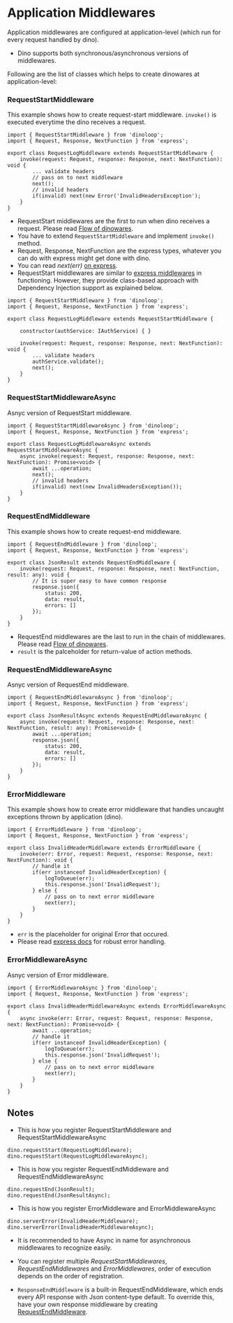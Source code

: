 # Application Middlewares
Application middlewares are configured at application-level (which run for every request handled by dino).

* Dino supports both synchronous/asynchronous versions of middlewares.

Following are the list of classes which helps to create dinowares at application-level:
### RequestStartMiddleware
This example shows how to create request-start middleware. `invoke()` is executed everytime the dino receives a request. 
```
import { RequestStartMiddleware } from 'dinoloop';
import { Request, Response, NextFunction } from 'express';

export class RequestLogMiddleware extends RequestStartMiddleware {
    invoke(request: Request, response: Response, next: NextFunction): void {
        ... validate headers
        // pass on to next middleware
        next();
        // invalid headers
        if(invalid) next(new Error('InvalidHeadersException');
    }
}
```
* RequestStart middlewares are the first to run when dino receives a request. Please read [Flow of dinowares]().
* You have to extend `RequestStartMiddleware` and implement `invoke()` method.
* Request, Response, NextFunction are the express types, whatever you can do with express might get done with dino.
* You can read *next(err)*  [on express](https://expressjs.com/en/guide/error-handling.html).
* RequestStart middlewares are similar to [express middlewares](https://expressjs.com/en/guide/using-middleware.html) in functioning. However, they provide class-based approach with Dependency Injection support as explained below.
```
import { RequestStartMiddleware } from 'dinoloop';
import { Request, Response, NextFunction } from 'express';

export class RequestLogMiddleware extends RequestStartMiddleware {
    
    constructor(authService: IAuthService) { }

    invoke(request: Request, response: Response, next: NextFunction): void {
        ... validate headers
        authService.validate();
        next();
    }
}

```
### RequestStartMiddlewareAsync
Asnyc version of RequestStart middleware.

```
import { RequestStartMiddlewareAsync } from 'dinoloop';
import { Request, Response, NextFunction } from 'express';

export class RequestLogMiddlewareAsync extends RequestStartMiddlewareAsync {
    async invoke(request: Request, response: Response, next: NextFunction): Promise<void> {
        await ...operation;
        next();
        // invalid headers
        if(invalid) next(new InvalidHeadersException());
    }
}
```
### RequestEndMiddleware
This example shows how to create request-end middleware. 
```
import { RequestEndMiddleware } from 'dinoloop';
import { Request, Response, NextFunction } from 'express';

export class JsonResult extends RequestEndMiddleware {
    invoke(request: Request, response: Response, next: NextFunction, result: any): void {
        // It is super easy to have common response
        response.json({
            status: 200,
            data: result,
            errors: []
        });
    }
}
```
* RequestEnd middlewares are the last to run in the chain of middlewares. Please read [Flow of dinowares]().
* `result` is the palceholder for return-value of action methods.
### RequestEndMiddlewareAsync
Asnyc version of RequestEnd middleware.

```
import { RequestEndMiddlewareAsync } from 'dinoloop';
import { Request, Response, NextFunction } from 'express';

export class JsonResultAsync extends RequestEndMiddlewareAsync {
    async invoke(request: Request, response: Response, next: NextFunction, result: any): Promise<void> {
        await ...operation;
        response.json({
            status: 200,
            data: result,
            errors: []
        });
    }
}
```
### ErrorMiddleware
This example shows how to create error middleware that handles uncaught exceptions thrown by application (dino). 
```
import { ErrorMiddleware } from 'dinoloop';
import { Request, Response, NextFunction } from 'express';

export class InvalidHeaderMiddleware extends ErrorMiddleware {
    invoke(err: Error, request: Request, response: Response, next: NextFunction): void {
        // handle it
        if(err instanceof InvalidHeaderException) {
            logToQueue(err);
            this.response.json('InvalidRequest');
        } else {
            // pass on to next error middleware
            next(err);
        }
    }
}
```
* `err` is the placeholder for original Error that occured.
* Please read [express docs](https://expressjs.com/en/guide/error-handling.html) for robust error handling.
### ErrorMiddlewareAsync
Asnyc version of Error middleware.

```
import { ErrorMiddlewareAsync } from 'dinoloop';
import { Request, Response, NextFunction } from 'express';

export class InvalidHeaderMiddlewareAsync extends ErrorMiddlewareAsync {
    async invoke(err: Error, request: Request, response: Response, next: NextFunction): Promise<void> {
        await ...operation;
        // handle it
        if(err instanceof InvalidHeaderException) {
            logToQueue(err);
            this.response.json('InvalidRequest');
        } else {
            // pass on to next error middleware
            next(err);
        }
    }
}
```
## Notes
* This is how you register RequestStartMiddleware and RequestStartMiddlewareAsync
```
dino.requestStart(RequestLogMiddleware);
dino.requestStart(RequestLogMiddlewareAsync);
``` 
* This is how you register RequestEndMiddleware and RequestEndMiddlewareAsync
```
dino.requestEnd(JsonResult);
dino.requestEnd(JsonResultAsync);
``` 
* This is how you register ErrorMiddleware and ErrorMiddlewareAsync
```
dino.serverError(InvalidHeaderMiddleware);
dino.serverError(InvalidHeaderMiddlewareAsync);
``` 
* It is recommended to have Async in name for asynchronous middlewares to recognize easily.

* You can register multiple *RequestStartMiddlewares*, *RequestEndMiddlewares* and *ErrorMiddlewares*, order of execution depends on the order of registration. 
* `ResponseEndMiddleware` is a built-in RequestEndMiddleware, which ends every API response with Json content-type default. To override this, have your own response middleware by creating [RequestEndMiddleware](https://github.com/ParallelTask/dinoloop/blob/wiki-folder/wiki/application_middlewares.md#requestendmiddleware).
